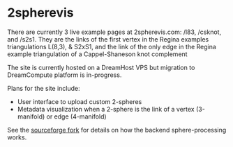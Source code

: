 # 2spherevis
There are currently 3 live example pages at 2spherevis.com: /l83, /csknot, and /s2s1.  They are the links of the first vertex in the Regina examples triangulations L(8,3), & S2xS1, and the link of the only edge in the Regina example triangulation of a Cappel-Shaneson knot complement

The site is currently hosted on a DreamHost VPS but migration to DreamCompute platform is in-progress.

Plans for the site include:
  - User interface to upload custom 2-spheres
  - Metadata visualization when a 2-sphere is the link of a vertex (3-manifold) or edge (4-manifold)
  
See the [sourceforge fork](https://sourceforge.net/u/smchurchill/regina/ci/webvis/tree/) for details on how the backend sphere-processing works.
